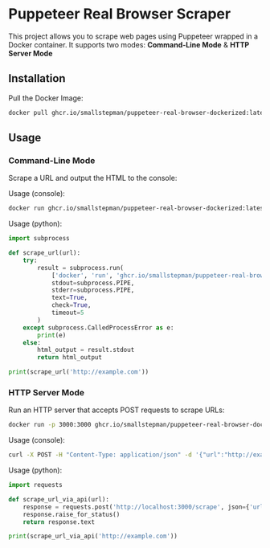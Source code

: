 # Puppeteer Real Browser Scraper

This project allows you to scrape web pages using Puppeteer wrapped in a Docker container. It supports two modes: **Command-Line Mode** & **HTTP Server Mode**

## Installation 

Pull the Docker Image:
```bash
docker pull ghcr.io/smallstepman/puppeteer-real-browser-dockerized:latest
```

## Usage

### Command-Line Mode
Scrape a URL and output the HTML to the console:

Usage (console):
```bash
docker run ghcr.io/smallstepman/puppeteer-real-browser-dockerized:latest http://example.com
```

Usage (python):
```python
import subprocess

def scrape_url(url):
    try:
        result = subprocess.run(
            ['docker', 'run', 'ghcr.io/smallstepman/puppeteer-real-browser-dockerized:latest', url],
            stdout=subprocess.PIPE,
            stderr=subprocess.PIPE,
            text=True,
            check=True,
            timeout=5
        )
    except subprocess.CalledProcessError as e:
        print(e)  
    else: 
        html_output = result.stdout
        return html_output

print(scrape_url('http://example.com'))
```

### HTTP Server Mode
Run an HTTP server that accepts POST requests to scrape URLs:
```bash
docker run -p 3000:3000 ghcr.io/smallstepman/puppeteer-real-browser-dockerized:latest serve
```

Usage (console):
```bash
curl -X POST -H "Content-Type: application/json" -d '{"url":"http://example.com"}' http://localhost:3000/scrape
```

Usage (python):
```python
import requests

def scrape_url_via_api(url):
    response = requests.post('http://localhost:3000/scrape', json={'url': url})
    response.raise_for_status()
    return response.text

print(scrape_url_via_api('http://example.com'))
```
